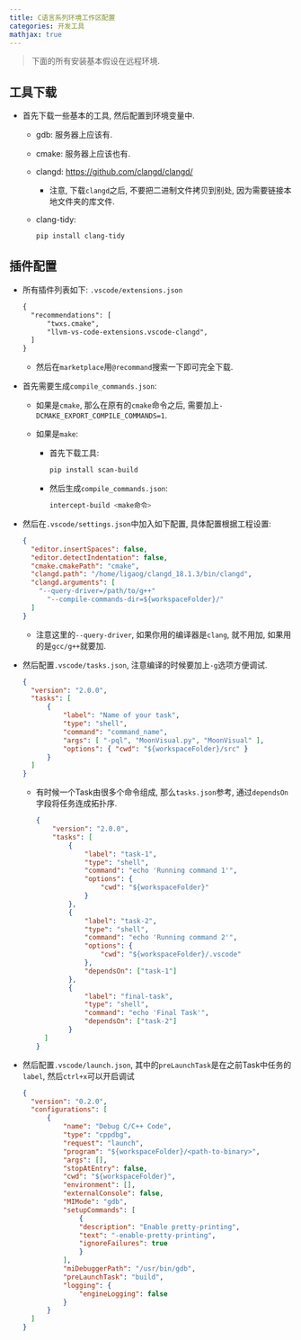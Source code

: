 ```yaml
---
title: C语言系列环境工作区配置
categories: 开发工具
mathjax: true
---
```


>下面的所有安装基本假设在远程环境.



## 工具下载

* 首先下载一些基本的工具, 然后配置到环境变量中.

  * gdb: 服务器上应该有.
  
  * cmake: 服务器上应该也有.
  
  * clangd: https://github.com/clangd/clangd/
  
    * 注意, 下载`clangd`之后, 不要把二进制文件拷贝到别处, 因为需要链接本地文件夹的库文件.
  
  * clang-tidy:
  
    ```bash
    pip install clang-tidy
    ```
  
    
  

## 插件配置

* 所有插件列表如下: `.vscode/extensions.json`

  ```txt
  {
  	"recommendations": [
  		"twxs.cmake",
  		"llvm-vs-code-extensions.vscode-clangd",
  	]
  }
  ```

  * 然后在`marketplace`用`@recommand`搜索一下即可完全下载.

* 首先需要生成`compile_commands.json`:

  * 如果是`cmake`, 那么在原有的`cmake`命令之后, 需要加上`-DCMAKE_EXPORT_COMPILE_COMMANDS=1`.

  * 如果是`make`:

    * 首先下载工具:

      ```bash
      pip install scan-build
      ```

    * 然后生成`compile_commands.json`:

      ```bash
      intercept-build <make命令>
      ```

* 然后在`.vscode/settings.json`中加入如下配置, 具体配置根据工程设置:

  ```json
  {
  	"editor.insertSpaces": false,
  	"editor.detectIndentation": false,
  	"cmake.cmakePath": "cmake",
  	"clangd.path": "/home/ligaog/clangd_18.1.3/bin/clangd",
  	"clangd.arguments": [
      "--query-driver=/path/to/g++"
  		"--compile-commands-dir=${workspaceFolder}/"
  	]
  }
  ```

  * 注意这里的`--query-driver`, 如果你用的编译器是`clang`, 就不用加, 如果用的是`gcc/g++`就要加.

* 然后配置`.vscode/tasks.json`, 注意编译的时候要加上`-g`选项方便调试.

  ```json
  {
  	"version": "2.0.0",
  	"tasks": [
  		{
  			"label": "Name of your task",
  			"type": "shell",
  			"command": "command_name",
  			"args": [ "-pql", "MoonVisual.py", "MoonVisual" ],
  			"options": { "cwd": "${workspaceFolder}/src" }
  		}
  	]
  }
  ```

  * 有时候一个Task由很多个命令组成, 那么`tasks.json`参考, 通过`dependsOn`字段将任务连成拓扑序.

    ```json
    {
    	"version": "2.0.0",
    	"tasks": [
    		{
    			"label": "task-1",
    			"type": "shell",
    			"command": "echo 'Running command 1'",
    			"options": {
    				"cwd": "${workspaceFolder}"
    			}
    		},
    		{
    			"label": "task-2",
    			"type": "shell",
    			"command": "echo 'Running command 2'",
    			"options": {
    				"cwd": "${workspaceFolder}/.vscode"
    			},
    			"dependsOn": ["task-1"]
    		},
    		{
    			"label": "final-task",
    			"type": "shell",
    			"command": "echo 'Final Task'",
    			"dependsOn": ["task-2"]
    		}
      ]
    }
    ```

* 然后配置`.vscode/launch.json`, 其中的`preLaunchTask`是在之前Task中任务的`label`, 然后`ctrl+x`可以开启调试

  ```json
  {
  	"version": "0.2.0",
  	"configurations": [
  		{
  			"name": "Debug C/C++ Code",
  			"type": "cppdbg",
  			"request": "launch",
  			"program": "${workspaceFolder}/<path-to-binary>",
  			"args": [],
  			"stopAtEntry": false,
  			"cwd": "${workspaceFolder}",
  			"environment": [],
  			"externalConsole": false,
  			"MIMode": "gdb",
  			"setupCommands": [
  				{
  				"description": "Enable pretty-printing",
  				"text": "-enable-pretty-printing",
  				"ignoreFailures": true
  				}
  			],
  			"miDebuggerPath": "/usr/bin/gdb", 
  			"preLaunchTask": "build",
  			"logging": {
  				"engineLogging": false
  			}
  		}
    ]
  }

